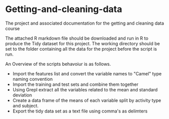 Getting-and-cleaning-data
=========================

The project and associated documentation for the getting and cleaning data course


The attached R markdown file should be downloaded and run in R to produce the Tidy dataset for this project.
The working directory should be set to the folder containing all the data for the project before the script is run.

An Overview of the scripts behavoiur is as follows.

* Import the features list and convert the variable names to "Camel" type naming convention
* Import the training and test sets and combine them together
* Using Grepl extract all the variables related to the mean and standard deviation
* Create a data frame of the means of each variable split by activity type and subject.
* Export the tidy data set as a text file using comma's as delimters

